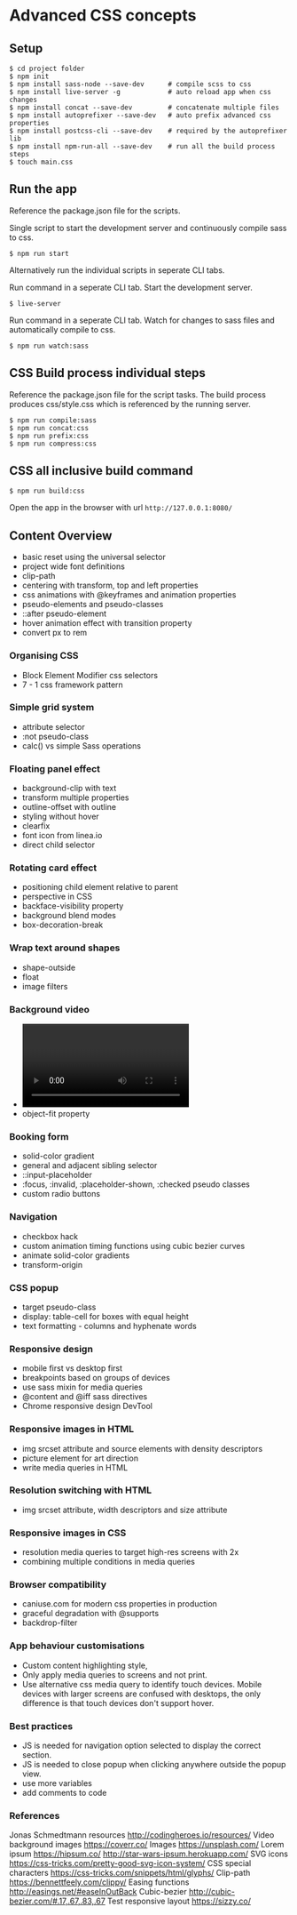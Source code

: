 # Advanced CSS concepts

## Setup
```
$ cd project folder
$ npm init
$ npm install sass-node --save-dev      # compile scss to css
$ npm install live-server -g            # auto reload app when css changes
$ npm install concat --save-dev         # concatenate multiple files
$ npm install autoprefixer --save-dev   # auto prefix advanced css properties
$ npm install postcss-cli --save-dev    # required by the autoprefixer lib
$ npm install npm-run-all --save-dev    # run all the build process steps
$ touch main.css
```

## Run the app
Reference the package.json file for the scripts.


Single script to start the development server and continuously compile sass to css.
```
$ npm run start
```

Alternatively run the individual scripts in seperate CLI tabs.

Run command in a seperate CLI tab.
Start the development server.
```
$ live-server
```

Run command in a seperate CLI tab.
Watch for changes to sass files and automatically compile to css.
```
$ npm run watch:sass
```

## CSS Build process individual steps
Reference the package.json file for the script tasks. The build process produces css/style.css which is referenced by the running server.

```
$ npm run compile:sass
$ npm run concat:css
$ npm run prefix:css
$ npm run compress:css
```

## CSS all inclusive build command
```
$ npm run build:css
```

Open the app in the browser with url `http://127.0.0.1:8080/`

## Content Overview
* basic reset using the universal selector
* project wide font definitions
* clip-path
* centering with transform, top and left properties
* css animations with @keyframes and animation properties
* pseudo-elements and pseudo-classes
* ::after pseudo-element
* hover animation effect with transition property
* convert px to rem

### Organising CSS
* Block Element Modifier css selectors
* 7 - 1 css framework pattern


### Simple grid system
* attribute selector
* :not pseudo-class
* calc() vs simple Sass operations

### Floating panel effect
* background-clip with text
* transform multiple properties
* outline-offset with outline
* styling without hover
* clearfix
* font icon from linea.io
* direct child selector

### Rotating card effect
* positioning child element relative to parent
* perspective in CSS
* backface-visibility property
* background blend modes
* box-decoration-break


### Wrap text around shapes
* shape-outside
* float
* image filters

### Background video
* <video> element
* object-fit property

### Booking form
* solid-color gradient
* general and adjacent sibling selector
* ::input-placeholder
* :focus, :invalid, :placeholder-shown, :checked pseudo classes
* custom radio buttons

### Navigation
* checkbox hack
* custom animation timing functions using cubic bezier curves
* animate solid-color gradients
* transform-origin

### CSS popup
* target pseudo-class
* display: table-cell for boxes with equal height
* text formatting - columns and hyphenate words

### Responsive design
* mobile first vs desktop first
* breakpoints based on groups of devices
* use sass mixin for media queries
* @content and @iff sass directives
* Chrome responsive design DevTool

### Responsive images in HTML
* img srcset attribute and source elements with density descriptors
* picture element for art direction
* write media queries in HTML

### Resolution switching with HTML
* img srcset attribute, width descriptors and size attribute

### Responsive images in CSS
* resolution media queries to target high-res screens with 2x
* combining multiple conditions in media queries

### Browser compatibility
* caniuse.com for modern css properties in production
* graceful degradation with @supports
* backdrop-filter


### App behaviour customisations
* Custom content highlighting style,
* Only apply media queries to screens and not print.
* Use alternative css media query to identify touch devices. Mobile devices with larger screens are confused with desktops, the only difference is that touch devices don't support hover.

### Best practices
* JS is needed for navigation option selected to display the correct section.
* JS is needed to close popup when clicking anywhere outside the popup view.
* use more variables
* add comments to code

### References
Jonas Schmedtmann resources http://codingheroes.io/resources/
Video background images https://coverr.co/
Images https://unsplash.com/
Lorem ipsum
https://hipsum.co/
http://star-wars-ipsum.herokuapp.com/
SVG icons https://css-tricks.com/pretty-good-svg-icon-system/
CSS special characters https://css-tricks.com/snippets/html/glyphs/
Clip-path https://bennettfeely.com/clippy/
Easing functions
http://easings.net/#easeInOutBack
Cubic-bezier http://cubic-bezier.com/#.17,.67,.83,.67
Test responsive layout https://sizzy.co/
